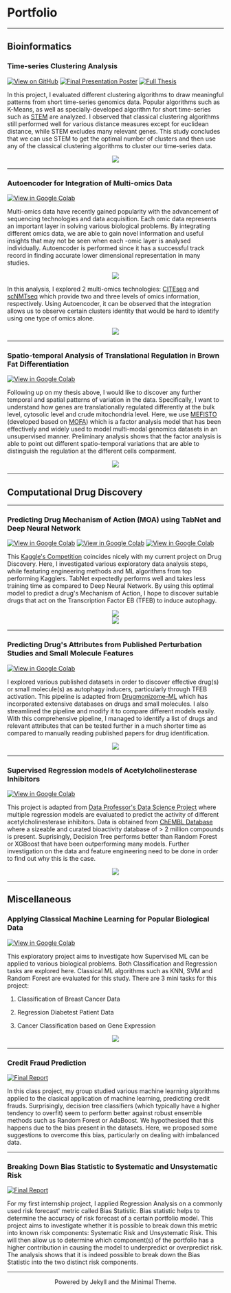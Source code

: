 # Portfolio
---

## Bioinformatics 
### Time-series Clustering Analysis

[![View on GitHub](https://img.shields.io/badge/GitHub-View_on_GitHub-blue?logo=GitHub)](https://github.com/indrikwijaya/FYP-ML-For-Genomics)
[![Final Presentation Poster](https://img.shields.io/badge/PDF-Slides-blue?logo=adobe-acrobat-reader&logoColor=white)](pdf/final_presentation.pdf)
[![Full Thesis](https://img.shields.io/badge/PDF-Thesis-blue?logo=adobe-acrobat-reader&logoColor=white)](pdf/IndrikWijaya_FYP_final.pdf)

  In this project, I evaluated different clustering algorithms to draw meaningful patterns from short time-series genomics data. Popular algorithms such as K-Means, as well as specially-developed algorithm for short time-series such as [STEM](https://link.springer.com/article/10.1186/1471-2105-7-191) are analyzed. I observed that classical clustering algorithms still performed well for various distance measures except for euclidean distance, while STEM excludes many relevant genes. This study concludes that we can use STEM to get the optimal number of clusters and then use any of the classical clustering algorithms to cluster our time-series data.
  
  <center><img src="images/stem.jpg"/></center>

---

### Autoencoder for Integration of Multi-omics Data
[![View in Google Colab](https://img.shields.io/badge/Colab-Run_in_Google_Colab-blue?logo=Google&logoColor=FDBA18)](https://colab.research.google.com/drive/15vrcuS_L48_YeixSK1Kao0g8qAXKU-wU?usp=sharing)

  Multi-omics data have recently gained popularity with the advancement of sequencing technologies and data acquisition. Each omic data represents an important layer in solving various biological problems. By integrating different omics data, we are able to gain novel information and useful insights that may not be seen when each -omic layer is analysed individually. Autoencoder is performed since it has a successful track record in finding accurate lower dimensional representation in many studies. 
  
  <center><img src="images/multi-omics.jpg"/></center>
  
  In this analysis, I explored 2 multi-omics technologies: [CITEseq](https://www.nature.com/articles/nmeth.4380) and [scNMTseq](https://www.nature.com/articles/s41467-018-03149-4) which provide two and three levels of omics information, respectively. Using Autoencoder, it can be observed that the integration allows us to observe certain clusters identity that would be hard to identify using one type of omics alone.

  <center><img src="images/autoencoder.png"/></center>

---

### Spatio-temporal Analysis of Translational Regulation in Brown Fat Differentiation
[![View in Google Colab](https://img.shields.io/badge/Colab-Run_in_Google_Colab-blue?logo=Google&logoColor=FDBA18)](https://colab.research.google.com/drive/1EKaryRgS5QB5KmRDXz5-tGqUeb06sDlH?usp=sharing)

Following up on my thesis above, I would like to discover any further temporal and spatial patterns of variation in the data. Specifically, I want to understand how genes are translationally regulated differently at the bulk level, cytosolic level and crude mitochondria level. Here, we use [MEFISTO](https://www.nature.com/articles/s41592-021-01343-9) (developed based on [MOFA](https://biofam.github.io/MOFA2/)) which is a factor analysis model that has been effectively and widely used to model multi-modal genomics datasets in an unsupervised manner. Preliminary analysis shows that the factor analysis is able to point out different spatio-temporal variations that are able to distinguish the regulation at the different cells comparment.

  <center><img src="images/mefisto.png"/></center>

---

## Computational Drug Discovery

---

### Predicting Drug Mechanism of Action (MOA) using TabNet and Deep Neural Network
[![View in Google Colab](https://img.shields.io/badge/Colab-EDA-blue?logo=Google&logoColor=FDBA18)](https://colab.research.google.com/drive/1JHhNZ6A2IhmpKOT9aP9nG4awSoXBTg9X?usp=sharing)
[![View in Google Colab](https://img.shields.io/badge/Colab-TabNet-blue?logo=Google&logoColor=FDBA18)](https://colab.research.google.com/drive/19eDX0-5XMaP75i1pQdJmGGUthZzoWB71?usp=sharing)
[![View in Google Colab](https://img.shields.io/badge/Colab-DNN-blue?logo=Google&logoColor=FDBA18)](https://colab.research.google.com/drive/1oymZITmSf44InyncGenhJjRCA8tI8Ks5?usp=sharing)

This [Kaggle's Competition](https://www.kaggle.com/c/lish-moa) coincides nicely with my current project on Drug Discovery. Here, I investigated various exploratory data analysis steps, while featuring engineering methods and ML algorithms from top performing Kagglers. TabNet expectedly performs well and takes less training time as compared to Deep Neural Network. By using this optimal model to predict a drug's Mechanism of Action, I hope to discover suitable drugs that act on the Transcription Factor EB (TFEB) to induce autophagy. 

  <center><img src="images/drug_moa.png"/></center>
  <center><img src="images/tabnet.png"/></center>

---

### Predicting Drug's Attributes from Published Perturbation Studies and Small Molecule Features
[![View in Google Colab](https://img.shields.io/badge/Colab-Run_in_Google_Colab-blue?logo=Google&logoColor=FDBA18)](https://colab.research.google.com/drive/1E9ZkeH_UAOVz03DqvbDYN17zsBpd9ry4)

  I explored various published datasets in order to discover effective drug(s) or small molecule(s) as autophagy inducers, particularly through TFEB activation. This pipeline is adapted from [Drugmonizome-ML](https://appyters.maayanlab.cloud/Drugmonizome_ML/) which has incorporated extensive databases on drugs and small molecules. I also streamlined the pipeline and modify it to compare different models easily. With this comprehensive pipeline, I managed to identify a list of drugs and relevant attributes that can be tested further in a much shorter time as compared to manually reading published papers for drug identification.
  
  <center><img src="images/drugmonizome-ml.jpg"/></center>
  
---

### Supervised Regression models of Acetylcholinesterase Inhibitors
[![View in Google Colab](https://img.shields.io/badge/Colab-Run_in_Google_Colab-blue?logo=Google&logoColor=FDBA18)](https://colab.research.google.com/drive/1BqrzHc5YYT2NSVdtyPd0i4disLLSBqEI?usp=sharing)

  This project is adapted from [Data Professor's Data Science Project](https://github.com/dataprofessor/bioinformatics_freecodecamp) where multiple regression models are evaluated to predict the activity of different acetylcholinesterase inhibitors. Data is obtained from [ChEMBL Database](https://www.ebi.ac.uk/chembl/) where a sizeable and curated bioactivity database of > 2 million compounds is present. Suprisingly, Decision Tree performs better than Random Forest or XGBoost that have been outperforming many models. Further investigation on the data and feature engineering need to be done in order to find out why this is the case.
  
  <center><img src="images/drug-model-comparison.png"/></center>
  
---
## Miscellaneous

### Applying Classical Machine Learning for Popular Biological Data
[![View in Google Colab](https://img.shields.io/badge/Colab-Run_in_Google_Colab-blue?logo=Google&logoColor=FDBA18)](https://colab.research.google.com/drive/1XPgzCcsGid994SZcoZtuiYEnLidgngqo?usp=sharing)

  This exploratory project aims to investigate how Supervised ML can be applied to various biological problems. Both Classification and Regression tasks are explored here. Classical ML algorithms such as KNN, SVM and Random Forest are evaluated for this study. There are 3 mini tasks for this project: 

1) Classification of Breast Cancer Data

2) Regression Diabetest Patient Data

3) Cancer Classification based on Gene Expression

  <center><img src="images/diabetes-feature.png"/></center>

---

### Credit Fraud Prediction

[![Final Report](https://img.shields.io/badge/PDF-Final_Report-blue?logo=adobe-acrobat-reader&logoColor=white)](pdf/credit_fraud_prediction.pdf)

  In this class project, my group studied various machine learning algorithms applied to the clasical application of machine learning, predicting credit frauds. Surprisingly, decision tree classifiers (which typically have a higher tendency to overfit) seem to perform better against robust ensemble methods such as Random Forest or AdaBoost. We hypothesised that this happens due to the bias present in the datasets. Here, we proposed some suggestions to overcome this bias, particularly on dealing with imbalanced data.

---

### Breaking Down Bias Statistic to Systematic and Unsystematic Risk

[![Final Report](https://img.shields.io/badge/PDF-Final_Report-blue?logo=adobe-acrobat-reader&logoColor=white)](pdf/bias_stats_report.pdf)
  
  For my first internship project, I applied Regression Analysis on a commonly used risk forecast' metric called Bias Statistic. Bias statistic helps to determine the accuracy of risk forecast of a certain portfolio model. This project aims to investigate whether it is possible to break down this metric into known risk components: Systematic Risk and Unsystematic Risk. This will then allow us to determine which component(s) of the portfolio has a higher contribution in causing the model to underpredict or overpredict risk. The analysis shows that it is indeed possible to break down the Bias Statistic into the two distinct risk components.
  
---
<center>Powered by Jekyll and the Minimal Theme.</center>
